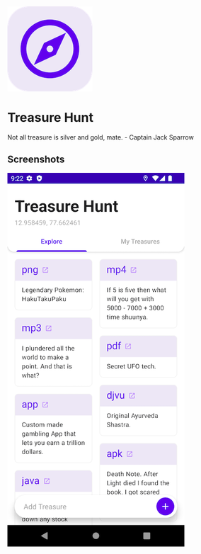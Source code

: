 ![alt text](https://github.com/Singularity-Coder/Treasure-Hunt/blob/main/assets/logo192.png)
# Treasure Hunt
Not all treasure is silver and gold, mate. - Captain Jack Sparrow

## Screenshots
![alt text](https://github.com/Singularity-Coder/Treasure-Hunt/blob/main/assets/ss1.png)

